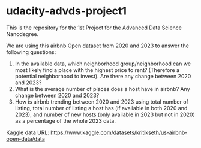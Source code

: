 # udacity-advds-project1
This is the repository for the 1st Project for the Advanced Data Science Nanodegree.

We are using this airbnb Open dataset from 2020 and 2023 to answer the following questions:
1. In the available data, which neighborhood group/neighborhood can we most likely find a place with the highest price to rent? 
   (Therefore a potential neighborhood to invest). Are there any change between 2020 and 2023?
2. What is the average number of places does a host have in airbnb? Any change between 2020 and 2023?
3. How is airbnb trending between 2020 and 2023 using total number of listing, total number of listing a host has (if available in both 2020 and 2023), and number of new hosts (only available in 2023 but not in 2020) as a percentage of the whole 2023 data.

Kaggle data URL: https://www.kaggle.com/datasets/kritikseth/us-airbnb-open-data/data
